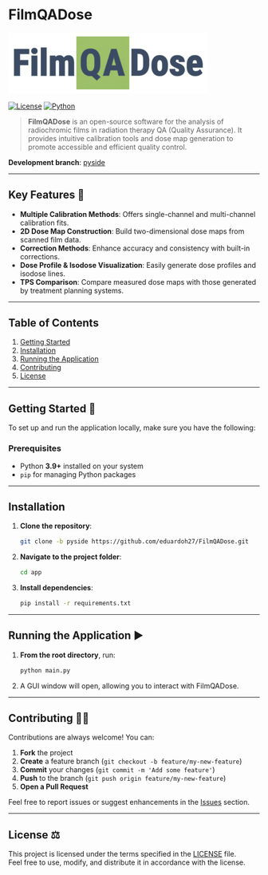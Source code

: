 # FilmQADose

<p align="left">
  <img src="docs-site/docs/assets/logo full white bg.svg" alt="FilmQADose Logo" width="400" />
</p>


[![License](https://img.shields.io/badge/License-MIT-blue.svg)](LICENSE)
[![Python](https://img.shields.io/badge/Python-3.9%2B-blue.svg)](#prerequisites)

> **FilmQADose** is an open-source software for the analysis of radiochromic films in radiation therapy QA (Quality Assurance). It provides intuitive calibration tools and dose map generation to promote accessible and efficient quality control.

**Development branch**: [pyside](https://github.com/eduardoh27/FilmQADose/tree/pyside) 

---

## Key Features 🚀

- **Multiple Calibration Methods**: Offers single-channel and multi-channel calibration fits.  
- **2D Dose Map Construction**: Build two-dimensional dose maps from scanned film data.  
- **Correction Methods**: Enhance accuracy and consistency with built-in corrections.  
- **Dose Profile & Isodose Visualization**: Easily generate dose profiles and isodose lines.  
- **TPS Comparison**: Compare measured dose maps with those generated by treatment planning systems.

---

## Table of Contents

1. [Getting Started](#getting-started)  
2. [Installation](#installation)  
3. [Running the Application](#running-the-application)  
4. [Contributing](#contributing)  
5. [License](#license)

---

## Getting Started 🔧

To set up and run the application locally, make sure you have the following:

### Prerequisites

- Python **3.9+** installed on your system  
- `pip` for managing Python packages

---

## Installation

1. **Clone the repository**:
   ```bash
   git clone -b pyside https://github.com/eduardoh27/FilmQADose.git
   ```
2. **Navigate to the project folder**:
   ```bash
   cd app
   ```
3. **Install dependencies**:
   ```bash
   pip install -r requirements.txt
   ```

---

## Running the Application ▶️

1. **From the root directory**, run:
   ```bash
   python main.py
   ```
2. A GUI window will open, allowing you to interact with FilmQADose.

---

## Contributing 👨‍💻

Contributions are always welcome! You can:

1. **Fork** the project  
2. **Create** a feature branch (`git checkout -b feature/my-new-feature`)  
3. **Commit** your changes (`git commit -m 'Add some feature'`)  
4. **Push** to the branch (`git push origin feature/my-new-feature`)  
5. **Open a Pull Request**  

Feel free to report issues or suggest enhancements in the [Issues](https://github.com/eduardoh27/FilmQADose/issues) section.

---

## License ⚖️

This project is licensed under the terms specified in the [LICENSE](LICENSE) file.  
Feel free to use, modify, and distribute it in accordance with the license.


